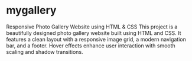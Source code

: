 # mygallery
Responsive Photo Gallery Website using HTML &amp; CSS  This project is a beautifully designed photo gallery website built using HTML and CSS. It features a clean layout with a responsive image grid, a modern navigation bar, and a footer. Hover effects enhance user interaction with smooth scaling and shadow transitions. 
